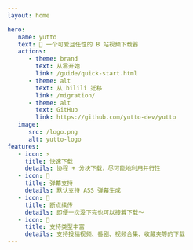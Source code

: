 ```yaml
---
layout: home

hero:
   name: yutto
   text: 🧊 一个可爱且任性的 B 站视频下载器
   actions:
      - theme: brand
        text: 从零开始
        link: /guide/quick-start.html
      - theme: alt
        text: 从 bilili 迁移
        link: /migration/
      - theme: alt
        text: GitHub
        link: https://github.com/yutto-dev/yutto
   image:
      src: /logo.png
      alt: yutto-logo
features:
   - icon: ⚡️
     title: 快速下载
     details: 协程 + 分块下载，尽可能地利用并行性
   - icon: 📜
     title: 弹幕支持
     details: 默认支持 ASS 弹幕生成
   - icon: 🔁
     title: 断点续传
     details: 即便一次没下完也可以接着下载～
   - icon: 🌈
     title: 支持类型丰富
     details: 支持投稿视频、番剧、视频合集、收藏夹等的下载
---
```


<style>
:root {
  --vp-home-hero-name-color: transparent;
  --vp-home-hero-name-background: -webkit-linear-gradient(20deg, #34fefe 30%,#47caff 80%);

  --vp-home-hero-image-background-image: linear-gradient(-20deg, #23f0e2 50%, #47caff 30%);
  --vp-home-hero-image-filter: blur(44px);
}

@media (min-width: 640px) {
  :root {
    --vp-home-hero-image-filter: blur(56px);
  }
}

@media (min-width: 960px) {
  :root {
    --vp-home-hero-image-filter: blur(68px);
  }
}
</style>
